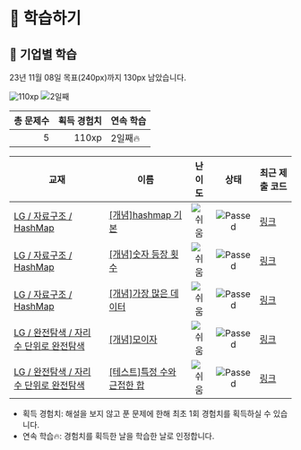 # 📖 학습하기

## 🚀 기업별 학습
23년 11월 08일 목표(240px)까지 130px 남았습니다.

![110xp](https://img.shields.io/badge/EXP-110xp-%235cb85c.svg?for-the-badge)
![2일째](https://img.shields.io/badge/연속학습-2일째-%23E34F26.svg?for-the-badge)

|총 문제수|획득 경험치|연속 학습|
|---:|---:|---|
5|110xp|2일째🔥|

|교재|이름|난이도|상태|최근 제출 코드|
|---|---|:---:|:---:|---|
|[LG / 자료구조 / HashMap](https://www.codetree.ai/missions?missionId=19)|[[개념]hashmap 기본](https://www.codetree.ai/missions/19/problems/hashmap-basic)|![쉬움][easy]|![Passed][passed]|[링크](https://github.com/OhJeong-Taek/codetree-TILs/blob/main/231108/hashmap%20%EA%B8%B0%EB%B3%B8/hashmap-basic.cpp)|
|[LG / 자료구조 / HashMap](https://www.codetree.ai/missions?missionId=19)|[[개념]숫자 등장 횟수](https://www.codetree.ai/missions/19/problems/number-frequency)|![쉬움][easy]|![Passed][passed]|[링크](https://github.com/OhJeong-Taek/codetree-TILs/blob/main/231108/%EC%88%AB%EC%9E%90%20%EB%93%B1%EC%9E%A5%20%ED%9A%9F%EC%88%98/number-frequency.cpp)|
|[LG / 자료구조 / HashMap](https://www.codetree.ai/missions?missionId=19)|[[개념]가장 많은 데이터](https://www.codetree.ai/missions/19/problems/most-data)|![쉬움][easy]|![Passed][passed]|[링크](https://github.com/OhJeong-Taek/codetree-TILs/blob/main/231108/%EA%B0%80%EC%9E%A5%20%EB%A7%8E%EC%9D%80%20%EB%8D%B0%EC%9D%B4%ED%84%B0/most-data.cpp)|
|[LG / 완전탐색 / 자리 수 단위로 완전탐색](https://www.codetree.ai/missions?missionId=19)|[[개념]모이자](https://www.codetree.ai/missions/19/problems/gather)|![쉬움][easy]|![Passed][passed]|[링크](https://github.com/OhJeong-Taek/codetree-TILs/blob/main/231108/%EB%AA%A8%EC%9D%B4%EC%9E%90/gather.py)|
|[LG / 완전탐색 / 자리 수 단위로 완전탐색](https://www.codetree.ai/missions?missionId=19)|[[테스트]특정 수와 근접한 합](https://www.codetree.ai/missions/19/problems/sum-close-to-particular-number)|![쉬움][easy]|![Passed][passed]|[링크](https://github.com/OhJeong-Taek/codetree-TILs/blob/main/231108/%ED%8A%B9%EC%A0%95%20%EC%88%98%EC%99%80%20%EA%B7%BC%EC%A0%91%ED%95%9C%20%ED%95%A9/sum-close-to-particular-number.py)|


* 획득 경험치: 해설을 보지 않고 푼 문제에 한해 최초 1회 경험치를 획득하실 수 있습니다.
* 연속 학습:fire:: 경험치를 획득한 날을 학습한 날로 인정합니다.










[b5]: https://img.shields.io/badge/Bronze_5-%235D3E31.svg
[b4]: https://img.shields.io/badge/Bronze_4-%235D3E31.svg
[b3]: https://img.shields.io/badge/Bronze_3-%235D3E31.svg
[b2]: https://img.shields.io/badge/Bronze_2-%235D3E31.svg
[b1]: https://img.shields.io/badge/Bronze_1-%235D3E31.svg
[s5]: https://img.shields.io/badge/Silver_5-%23394960.svg
[s4]: https://img.shields.io/badge/Silver_4-%23394960.svg
[s3]: https://img.shields.io/badge/Silver_3-%23394960.svg
[s2]: https://img.shields.io/badge/Silver_2-%23394960.svg
[s1]: https://img.shields.io/badge/Silver_1-%23394960.svg
[g5]: https://img.shields.io/badge/Gold_5-%23FFC433.svg
[g4]: https://img.shields.io/badge/Gold_4-%23FFC433.svg
[g3]: https://img.shields.io/badge/Gold_3-%23FFC433.svg
[g2]: https://img.shields.io/badge/Gold_2-%23FFC433.svg
[g1]: https://img.shields.io/badge/Gold_1-%23FFC433.svg
[p5]: https://img.shields.io/badge/Platinum_5-%2376DDD8.svg
[p4]: https://img.shields.io/badge/Platinum_4-%2376DDD8.svg
[p3]: https://img.shields.io/badge/Platinum_3-%2376DDD8.svg
[p2]: https://img.shields.io/badge/Platinum_2-%2376DDD8.svg
[p1]: https://img.shields.io/badge/Platinum_1-%2376DDD8.svg
[passed]: https://img.shields.io/badge/Passed-%23009D27.svg
[failed]: https://img.shields.io/badge/Failed-%23D24D57.svg
[easy]: https://img.shields.io/badge/쉬움-%235cb85c.svg?for-the-badge
[medium]: https://img.shields.io/badge/보통-%23FFC433.svg?for-the-badge
[hard]: https://img.shields.io/badge/어려움-%23D24D57.svg?for-the-badge
